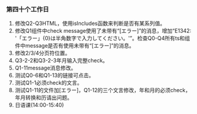 ### 第四十个工作日
1. 修改Q2-Q3HTML，使用isIncludes函数来判断是否有某系列值。
2. 修改Q1组件中check message使用了未带有“[エラー]”的消息，增加“E1342: '「エラー」{0}は半角数字で入力してください。'”。检查Q0-Q4所有ts和组件中message是否有使用未带有“[エラー]”的消息。
3. 修改2/3/4分页符位置。
4. Q3-2-2和Q3-2-3年月输入完整check。
5. Q1-11message消息修改。
6. 测试Q0-6和Q1-13的链接可点击。
7. 测试Q1-1必须check的文言。
8. 测试Q1-11的文件加[エラー]，Q1-12的三个文言修改，年和月的必须check，年月转换和历请出问题。
9. 日语课(14:00-15:40)